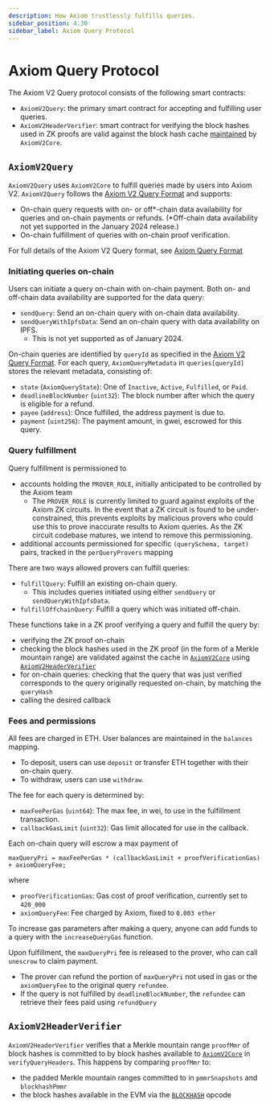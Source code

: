 ```yaml
---
description: How Axiom trustlessly fulfills queries.
sidebar_position: 4.30
sidebar_label: Axiom Query Protocol
---
```


# Axiom Query Protocol

The Axiom V2 Query protocol consists of the following smart contracts:

- `AxiomV2Query`: the primary smart contract for accepting and fulfilling user queries.
- `AxiomV2HeaderVerifier`: smart contract for verifying the block hashes used in ZK proofs are valid against the block hash cache [maintained](../caching-block-hashes.md) by `AxiomV2Core`.

## `AxiomV2Query`

`AxiomV2Query` uses `AxiomV2Core` to fulfill queries made by users into Axiom V2. `AxiomV2Query` follows the [Axiom V2 Query Format](axiom-query-format.md) and supports:

- On-chain query requests with on- or off\*-chain data availability for queries and on-chain payments or refunds. (\*Off-chain data availability not yet supported in the January 2024 release.)
- On-chain fulfillment of queries with on-chain proof verification.

For full details of the Axiom V2 Query format, see [Axiom Query Format](axiom-query-format.md)

### **Initiating queries on-chain**

Users can initiate a query on-chain with on-chain payment. Both on- and off-chain data availability are supported for the data query:

- `sendQuery`: Send an on-chain query with on-chain data availability.
- `sendQueryWithIpfsData`: Send an on-chain query with data availability on IPFS.
  - This is not yet supported as of January 2024.

On-chain queries are identified by `queryId` as specified in the [Axiom V2 Query Format](axiom-query-format.md). For each query, `AxiomQueryMetadata` in `queries[queryId]` stores the relevant metadata, consisting of:

- `state` (`AxiomQueryState`): One of `Inactive`, `Active`, `Fulfilled`, or `Paid`.
- `deadlineBlockNumber` (`uint32`): The block number after which the query is eligible for a refund.
- `payee` (`address`): Once fulfilled, the address payment is due to.
- `payment` (`uint256`): The payment amount, in gwei, escrowed for this query.

### **Query fulfillment**

Query fulfillment is permissioned to

- accounts holding the `PROVER_ROLE`, initially anticipated to be controlled by the Axiom team
  - The `PROVER_ROLE` is currently limited to guard against exploits of the Axiom ZK circuits. In the event that a ZK circuit is found to be under-constrained, this prevents exploits by malicious provers who could use this to prove inaccurate results to Axiom queries. As the ZK circuit codebase matures, we intend to remove this permissioning.
- additional accounts permissioned for specific `(querySchema, target)` pairs, tracked in the `perQueryProvers` mapping

There are two ways allowed provers can fulfill queries:

- `fulfillQuery`: Fulfill an existing on-chain query.
  - This includes queries initiated using either `sendQuery` or `sendQueryWithIpfsData`.
- `fulfillOffchainQuery`: Fulfill a query which was initiated off-chain.

These functions take in a ZK proof verifying a query and fulfill the query by:

- verifying the ZK proof on-chain
- checking the block hashes used in the ZK proof (in the form of a Merkle mountain range) are validated against the cache in [`AxiomV2Core`](../caching-block-hashes.md) using [`AxiomV2HeaderVerifier`](./#axiomv2headerverifier)
- for on-chain queries: checking that the query that was just verified corresponds to the query originally requested on-chain, by matching the `queryHash`
- calling the desired callback

### **Fees and permissions**

All fees are charged in ETH. User balances are maintained in the `balances` mapping.

- To deposit, users can use `deposit` or transfer ETH together with their on-chain query.
- To withdraw, users can use `withdraw`.

The fee for each query is determined by:

- `maxFeePerGas` (`uint64`): The max fee, in wei, to use in the fulfillment transaction.
- `callbackGasLimit` (`uint32`): Gas limit allocated for use in the callback.

Each on-chain query will escrow a max payment of

```
maxQueryPri = maxFeePerGas * (callbackGasLimit + proofVerificationGas) + axiomQueryFee;
```

where

- `proofVerificationGas`: Gas cost of proof verification, currently set to `420_000`
- `axiomQueryFee`: Fee charged by Axiom, fixed to `0.003 ether`

To increase gas parameters after making a query, anyone can add funds to a query with the `increaseQueryGas` function.

Upon fulfillment, the `maxQueryPri` fee is released to the prover, who can call `unescrow` to claim payment.

- The prover can refund the portion of `maxQueryPri` not used in gas or the `axiomQueryFee` to the original query `refundee`.
- If the query is not fulfilled by `deadlineBlockNumber`, the `refundee` can retrieve their fees paid using `refundQuery`

## `AxiomV2HeaderVerifier`

`AxiomV2HeaderVerifier` verifies that a Merkle mountain range `proofMmr` of block hashes is committed to by block hashes available to [`AxiomV2Core`](../caching-block-hashes.md) in `verifyQueryHeaders`. This happens by comparing `proofMmr` to:

- the padded Merkle mountain ranges committed to in `pmmrSnapshots` and `blockhashPmmr`
- the block hashes available in the EVM via the [`BLOCKHASH`](https://www.evm.codes/#40?fork=shanghai) opcode
